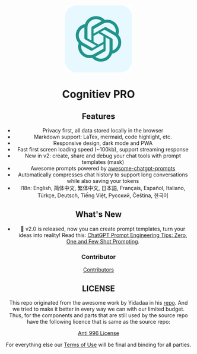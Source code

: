 <div align="center">
<img src="public/apple-touch-icon.png" alt="icon"/>

<h1 align="center">Cognitiev PRO</h1>



## Features


- Privacy first, all data stored locally in the browser
- Markdown support: LaTex, mermaid, code highlight, etc.
- Responsive design, dark mode and PWA
- Fast first screen loading speed (~100kb), support streaming response
- New in v2: create, share and debug your chat tools with prompt templates (mask)
- Awesome prompts powered by [awesome-chatgpt-prompts](https://github.com/f/awesome-chatgpt-prompts)
- Automatically compresses chat history to support long conversations while also saving your tokens
- I18n: English, 简体中文, 繁体中文, 日本語, Français, Español, Italiano, Türkçe, Deutsch, Tiếng Việt, Русский, Čeština, 한국어

## What's New

- 🚀 v2.0 is released, now you can create prompt templates, turn your ideas into reality! Read this: [ChatGPT Prompt Engineering Tips: Zero, One and Few Shot Prompting](https://www.allabtai.com/prompt-engineering-tips-zero-one-and-few-shot-prompting/).



### Contributor

[Contributors](https://github.com/Yidadaa/ChatGPT-Next-Web/graphs/contributors)

## LICENSE

   This repo originated from the awesome work by Yidadaa in his [repo](https://github.com/Yidadaa/ChatGPT-Next-Web). And we tried to make it better in every way we can with our limited budget. Thus, for the components and parts that are still used by the source repo have the following licence that is same as the source repo:
   
[Anti 996 License](https://github.com/kattgu7/Anti-996-License/blob/master/LICENSE_CN_EN)
   
   
   For everything else our [Terms of Use](https://cognitiev.com/#terms) will be final and binding for all parties.
